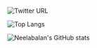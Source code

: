 ![Twitter URL](https://img.shields.io/twitter/url?label=%40neelabalan&logo=twitter&style=for-the-badge&url=https%3A%2F%2Ftwitter.com%2Fneelabalan)

![Top Langs](https://github-readme-stats.vercel.app/api/top-langs/?username=neelabalan&layout=compact&title_color=fff&icon_color=79ff97&text_color=9f9f9f&bg_color=0d1117)

![Neelabalan's GitHub stats](https://github-readme-stats.vercel.app/api?username=neelabalan&show_icons=true&title_color=fff&icon_color=42a7f5&text_color=9f9f9f&bg_color=0d1117)

